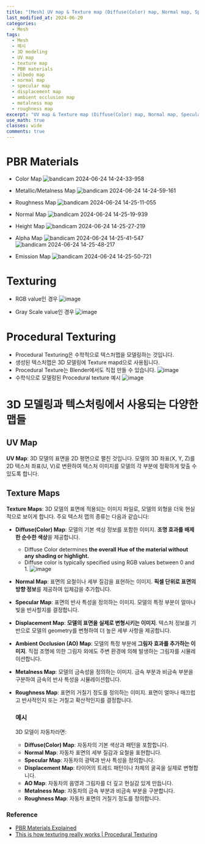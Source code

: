 ```yaml
---
title: "[Mesh] UV map & Texture map (Diffuse(Color) map, Normal map, Specular map, Displacement map, Ambient Occlusion map, Metalness map, Roughness map)"
last_modified_at: 2024-06-20
categories:
  - Mesh
tags:
  - Mesh
  - 메시
  - 3D modeling
  - UV map
  - texture map
  - PBR materials
  - albedo map
  - normal map
  - specular map
  - displacement map
  - ambient occlusion map
  - metalness map
  - roughness map
excerpt: "UV map & Texture map (Diffuse(Color) map, Normal map, Specular map, Displacement map, Ambient Occlusion map, Metalness map, Roughness map)"
use_math: true
classes: wide
comments: true
---
```


# PBR Materials

- Color Map
  ![bandicam 2024-06-24 14-24-33-958](https://github.com/sandokim/sandokim.github.io/assets/74639652/f178953d-930b-4e6b-bdc4-771e232a4cbf)

- Metallic/Metalness Map
  ![bandicam 2024-06-24 14-24-59-161](https://github.com/sandokim/sandokim.github.io/assets/74639652/c4fd94f2-c601-499a-95d6-d15142ebd865)

- Roughness Map
  ![bandicam 2024-06-24 14-25-11-055](https://github.com/sandokim/sandokim.github.io/assets/74639652/63fbebb1-e158-42a5-8d49-94d829bb9781)

- Normal Map
  ![bandicam 2024-06-24 14-25-19-939](https://github.com/sandokim/sandokim.github.io/assets/74639652/0b4d2185-b4f0-4f20-9dc5-bb0d779cdc72)

- Height Map
  ![bandicam 2024-06-24 14-25-27-219](https://github.com/sandokim/sandokim.github.io/assets/74639652/115a4058-b13c-4e00-82fc-580f9025479f)

- Alpha Map
  ![bandicam 2024-06-24 14-25-41-547](https://github.com/sandokim/sandokim.github.io/assets/74639652/1b506117-343d-44f7-bad2-5926708a2c4d)
  ![bandicam 2024-06-24 14-25-48-217](https://github.com/sandokim/sandokim.github.io/assets/74639652/6926ea5b-967f-47ee-987b-639c18a5c8cd)

- Emission Map
  ![bandicam 2024-06-24 14-25-50-721](https://github.com/sandokim/sandokim.github.io/assets/74639652/f2fb4a04-da44-4b0b-9bae-08e6e27ef920)

# Texturing

- RGB value인 경우
![image](https://github.com/sandokim/sandokim.github.io/assets/74639652/c722feef-31f4-4d5b-a56a-ba8e54313cc9)

- Gray Scale value인 경우
![image](https://github.com/sandokim/sandokim.github.io/assets/74639652/18cd91a7-ee23-45d0-b6cb-7286897c6e66)

# Procedural Texturing

- Procedural Texturing은 수학적으로 텍스처맵을 모델링하는 것입니다.
- 생성된 텍스처맵은 3D 모델링에 Texture mapd으로 사용됩니다.
- Procedural Texture는 Blender에서도 직접 만들 수 있습니다.
![image](https://github.com/sandokim/sandokim.github.io/assets/74639652/81d9ab00-cc62-45f8-a8d4-ec3a003693e9)
- 수학식으로 모델링된 Procedural texture 예시
  ![image](https://github.com/sandokim/sandokim.github.io/assets/74639652/3e141095-707f-487a-8267-077a46e26a60)

# 3D 모델링과 텍스처링에서 사용되는 다양한 맵들

## UV Map
**UV Map**: 3D 모델의 표면을 2D 평면으로 펼친 것입니다. 모델의 3D 좌표(X, Y, Z)를 2D 텍스처 좌표(U, V)로 변환하여 텍스처 이미지를 모델의 각 부분에 정확하게 맞출 수 있도록 합니다.

## Texture Maps
**Texture Maps**: 3D 모델의 표면에 적용되는 이미지 파일로, 모델의 외형을 더욱 현실적으로 보이게 합니다. 주요 텍스처 맵의 종류는 다음과 같습니다:

- **Diffuse(Color) Map**: 모델의 기본 색상 정보를 포함한 이미지. **조명 효과를 배제한 순수한 색상**을 제공합니다.
  - Diffuse Color determines **the overall Hue of the material without any shading or highlight.**
  - Diffuse color is typically specified using RGB values between 0 and 1.
  ![image](https://github.com/sandokim/sandokim.github.io/assets/74639652/61ffe6d4-1bc7-44b6-834c-795a712d4d2f)

- **Normal Map**: 표면의 요철이나 세부 질감을 표현하는 이미지. **픽셀 단위로 표면의 방향 정보**를 제공하여 입체감을 추가합니다.
- **Specular Map**: 표면의 반사 특성을 정의하는 이미지. 모델의 특정 부분이 얼마나 빛을 반사할지를 결정합니다.
- **Displacement Map**: **모델의 표면을 실제로 변형시키는 이미지**. 텍스처 정보를 기반으로 모델의 geometry를 변형하여 더 높은 세부 사항을 제공합니다.
- **Ambient Occlusion (AO) Map**: 모델의 특정 부분에 **그림자 효과를 추가하는 이미지**. 직접 조명에 의한 그림자 외에도 주변 환경에 의해 발생하는 그림자를 시뮬레이션합니다.
- **Metalness Map**: 모델의 금속성을 정의하는 이미지. 금속 부분과 비금속 부분을 구분하여 금속의 반사 특성을 시뮬레이션합니다.
- **Roughness Map**: 표면의 거칠기 정도를 정의하는 이미지. 표면이 얼마나 매끄럽고 반사적인지 또는 거칠고 확산적인지를 결정합니다.

  ### 예시
  3D 모델이 자동차라면:
  - **Diffuse(Color) Map**: 자동차의 기본 색상과 패턴을 포함합니다.
  - **Normal Map**: 자동차 표면의 세부 질감과 요철을 표현합니다.
  - **Specular Map**: 자동차의 광택과 반사 특성을 정의합니다.
  - **Displacement Map**: 타이어의 트레드 패턴이나 차체의 굴곡을 실제로 변형합니다.
  - **AO Map**: 자동차의 음영과 그림자를 더 깊고 현실감 있게 만듭니다.
  - **Metalness Map**: 자동차의 금속 부분과 비금속 부분을 구분합니다.
  - **Roughness Map**: 자동차 표면의 거칠기 정도를 정의합니다.

### Reference
- [PBR Materials Explained](https://www.youtube.com/watch?v=T2K6WXdifGA)
- [This is how texturing really works | Procedural Texturing](https://youtu.be/HlrT9oa7fwA?si=fAEaAuKJlSjM7GC3)



